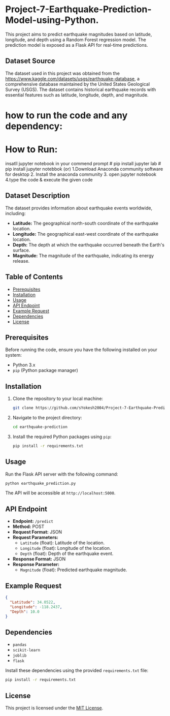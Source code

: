 # Project-7-Earthquake-Prediction-Model-using-Python.
This project aims to predict earthquake magnitudes based on latitude, longitude, and depth using a Random Forest regression model. The prediction model is exposed as a Flask API for real-time predictions.

## Dataset Source

The dataset used in this project was obtained from the https://www.kaggle.com/datasets/usgs/earthquake-database, a comprehensive database maintained by the United States Geological Survey (USGS). The dataset contains historical earthquake records with essential features such as latitude, longitude, depth, and magnitude.

# how to run the code and any dependency: 
# How to Run:
  insatll jupyter notebook in your commend prompt
    # pip install jupyter lab
    # pip install jupyter notebbok (or)
        1.Download Anaconda community software for desktop
        2. Install the anaconda community
        3. open jupyter notebook
        4.type the code & execute the given code

## Dataset Description

The dataset provides information about earthquake events worldwide, including:

- **Latitude:** The geographical north-south coordinate of the earthquake location.
- **Longitude:** The geographical east-west coordinate of the earthquake location.
- **Depth:** The depth at which the earthquake occurred beneath the Earth's surface.
- **Magnitude:** The magnitude of the earthquake, indicating its energy release.

## Table of Contents

- [Prerequisites](#prerequisites)
- [Installation](#installation)
- [Usage](#usage)
- [API Endpoint](#api-endpoint)
- [Example Request](#example-request)
- [Dependencies](#dependencies)
- [License](#license)

## Prerequisites

Before running the code, ensure you have the following installed on your system:

- Python 3.x
- `pip` (Python package manager)

## Installation

1. Clone the repository to your local machine:

   ```bash
   git clone https://github.com/sYokesh2004/Project-7-Earthquake-Prediction-Model-using-Python.git
   ```

2. Navigate to the project directory:

   ```bash
   cd earthquake-prediction
   ```

3. Install the required Python packages using `pip`:

   ```bash
   pip install -r requirements.txt
   ```

## Usage

Run the Flask API server with the following command:

```bash
python earthquake_prediction.py
```

The API will be accessible at `http://localhost:5000`.

## API Endpoint

- **Endpoint:** `/predict`
- **Method:** POST
- **Request Format:** JSON
- **Request Parameters:**
  - `Latitude` (float): Latitude of the location.
  - `Longitude` (float): Longitude of the location.
  - `Depth` (float): Depth of the earthquake event.
- **Response Format:** JSON
- **Response Parameter:**
  - `Magnitude` (float): Predicted earthquake magnitude.

## Example Request

```json
{
  "Latitude": 34.0522,
  "Longitude": -118.2437,
  "Depth": 10.0
}
```

## Dependencies

- `pandas`
- `scikit-learn`
- `joblib`
- `flask`

Install these dependencies using the provided `requirements.txt` file:

```bash
pip install -r requirements.txt
```

## License

This project is licensed under the [MIT License](LICENSE).



